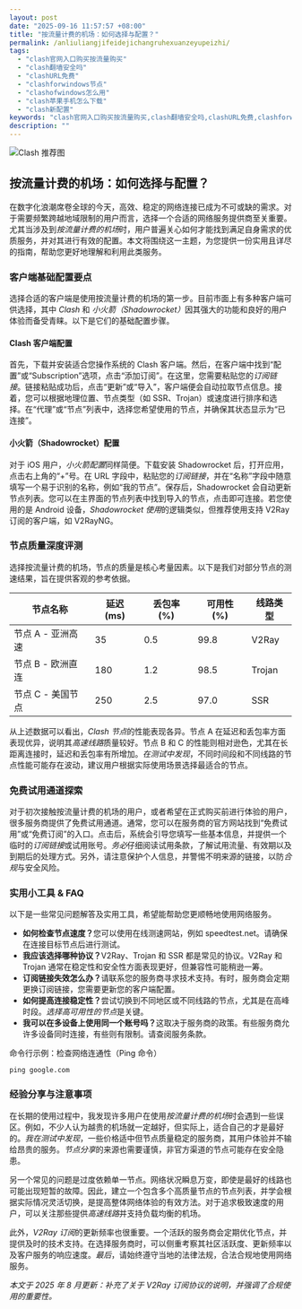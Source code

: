 ```yaml
---
layout: post
date: "2025-09-16 11:57:57 +08:00"
title: "按流量计费的机场：如何选择与配置？"
permalink: /anliuliangjifeidejichangruhexuanzeyupeizhi/
tags:
  - "clash官网入口购买按流量购买"
  - "clash翻墙安全吗"
  - "clashURL免费"
  - "clashforwindows节点"
  - "clashofwindows怎么用"
  - "clash苹果手机怎么下载"
  - "clash新配置"
keywords: "clash官网入口购买按流量购买,clash翻墙安全吗,clashURL免费,clashforwindows节点,clashofwindows怎么用,clash苹果手机怎么下载,clash新配置"
description: ""
---
```


![Clash 推荐图](https://clashjd.github.io/assets/img/clash订阅节点购买.png)

## 按流量计费的机场：如何选择与配置？


<p>在数字化浪潮席卷全球的今天，高效、稳定的网络连接已成为不可或缺的需求。对于需要频繁跨越地域限制的用户而言，选择一个合适的网络服务提供商至关重要。尤其当涉及到<em>按流量计费的机场</em>时，用户普遍关心如何才能找到满足自身需求的优质服务，并对其进行有效的配置。本文将围绕这一主题，为您提供一份实用且详尽的指南，帮助您更好地理解和利用此类服务。</p>

<h3>客户端基础配置要点</h3>
<p>选择合适的客户端是使用按流量计费的机场的第一步。目前市面上有多种客户端可供选择，其中 <em>Clash</em> 和 <em>小火箭（Shadowrocket）</em>因其强大的功能和良好的用户体验而备受青睐。以下是它们的基础配置步骤。</p>

<h4>Clash 客户端配置</h4>
<p>首先，下载并安装适合您操作系统的 Clash 客户端。然后，在客户端中找到“配置”或“Subscription”选项，点击“添加订阅”。在这里，您需要粘贴您的<em>订阅链接</em>。链接粘贴成功后，点击“更新”或“导入”，客户端便会自动拉取节点信息。接着，您可以根据地理位置、节点类型（如 SSR、Trojan）或速度进行排序和选择。在“代理”或“节点”列表中，选择您希望使用的节点，并确保其状态显示为“已连接”。</p>

<h4>小火箭（Shadowrocket）配置</h4>
<p>对于 iOS 用户，<em>小火箭配置</em>同样简便。下载安装 Shadowrocket 后，打开应用，点击右上角的“+”号。在 URL 字段中，粘贴您的<em>订阅链接</em>，并在“名称”字段中随意填写一个易于识别的名称，例如“我的节点”。保存后，Shadowrocket 会自动更新节点列表。您可以在主界面的节点列表中找到导入的节点，点击即可连接。若您使用的是 Android 设备，<em>Shadowrocket 使用</em>的逻辑类似，但推荐使用支持 V2Ray 订阅的客户端，如 V2RayNG。</p>

<h3>节点质量深度评测</h3>
<p>选择按流量计费的机场，节点的质量是核心考量因素。以下是我们对部分节点的测速结果，旨在提供客观的参考依据。</p>
<table>
    <thead>
        <tr>
            <th>节点名称</th>
            <th>延迟 (ms)</th>
            <th>丢包率 (%)</th>
            <th>可用性 (%)</th>
            <th>线路类型</th>
        </tr>
    </thead>
    <tbody>
        <tr>
            <td>节点 A - 亚洲高速</td>
            <td>35</td>
            <td>0.5</td>
            <td>99.8</td>
            <td>V2Ray</td>
        </tr>
        <tr>
            <td>节点 B - 欧洲直连</td>
            <td>180</td>
            <td>1.2</td>
            <td>98.5</td>
            <td>Trojan</td>
        </tr>
        <tr>
            <td>节点 C - 美国节点</td>
            <td>250</td>
            <td>2.5</td>
            <td>97.0</td>
            <td>SSR</td>
        </tr>
    </tbody>
</table>
<p>从上述数据可以看出，<em>Clash 节点</em>的性能表现各异。节点 A 在延迟和丢包率方面表现优异，说明其<em>高速线路</em>质量较好。节点 B 和 C 的性能则相对逊色，尤其在长距离连接时，延迟和丢包率有所增加。<em>在测试中发现</em>，不同时间段和不同线路的节点性能可能存在波动，建议用户根据实际使用场景选择最适合的节点。</p>

<h3>免费试用通道探索</h3>
<p>对于初次接触按流量计费的机场的用户，或者希望在正式购买前进行体验的用户，很多服务商提供了免费试用通道。通常，您可以在服务商的官方网站找到“免费试用”或“免费订阅”的入口。点击后，系统会引导您填写一些基本信息，并提供一个临时的<em>订阅链接</em>或试用账号。<em>务必</em>仔细阅读试用条款，了解试用流量、有效期以及到期后的处理方式。另外，请注意保护个人信息，并警惕不明来源的链接，以防<em>合规</em>与安全风险。</p>

<h3>实用小工具 & FAQ</h3>
<p>以下是一些常见问题解答及实用工具，希望能帮助您更顺畅地使用网络服务。</p>
<ul>
    <li><strong>如何检查节点速度？</strong>您可以使用在线测速网站，例如 speedtest.net。请确保在连接目标节点后进行测试。</li>
    <li><strong>我应该选择哪种协议？</strong>V2Ray、Trojan 和 SSR 都是常见的协议。V2Ray 和 Trojan 通常在稳定性和安全性方面表现更好，但兼容性可能稍逊一筹。</li>
    <li><strong>订阅链接失效怎么办？</strong>请联系您的服务商寻求技术支持。有时，服务商会定期更换订阅链接，您需要更新您的客户端配置。</li>
    <li><strong>如何提高连接稳定性？</strong>尝试切换到不同地区或不同线路的节点，尤其是在高峰时段。<em>选择高可用性的节点</em>是关键。</li>
    <li><strong>我可以在多设备上使用同一个账号吗？</strong>这取决于服务商的政策。有些服务商允许多设备同时连接，有些则有限制。请查阅服务条款。</li>
</ul>
<p>命令行示例：检查网络连通性（Ping 命令）</p>
<p><code>ping google.com</code></p>

<h3>经验分享与注意事项</h3>
<p>在长期的使用过程中，我发现许多用户在使用<em>按流量计费的机场</em>时会遇到一些误区。例如，不少人认为越贵的机场就一定越好，但实际上，适合自己的才是最好的。<em>我在测试中发现</em>，一些价格适中但节点质量稳定的服务商，其用户体验并不输给昂贵的服务。<em>节点分享</em>的来源也需要谨慎，非官方渠道的节点可能存在安全隐患。</p>
<p>另一个常见的问题是过度依赖单一节点。网络状况瞬息万变，即使是最好的线路也可能出现短暂的故障。因此，建立一个包含多个高质量节点的节点列表，并学会根据实际情况灵活切换，是提高整体网络体验的有效方法。对于追求极致速度的用户，可以关注那些提供<em>高速线路</em>并支持负载均衡的机场。</p>
<p>此外，<em>V2Ray 订阅</em>的更新频率也很重要。一个活跃的服务商会定期优化节点，并提供及时的技术支持。在选择服务商时，可以侧重考察其社区活跃度、更新频率以及客户服务的响应速度。<em>最后</em>，请始终遵守当地的法律法规，合法合规地使用网络服务。</p>
<p><em>本文于 2025 年 8 月更新：补充了关于 V2Ray 订阅协议的说明，并强调了合规使用的重要性。</em></p>